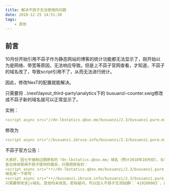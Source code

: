```yaml
---
title: 解决不蒜子无法使用的问题
date: 2018-12-25 14:51:30
tags:
    - 其他
---
```


## 前言

10月份开始引用不蒜子作为静态网站的博客的统计功能都无法显示了，刚开始以为是网络、带宽等原因，无法响应导致。但是上不蒜子官网查看，才知道，不蒜子的域名改了，导致script引用不了，从而无法进行统计。

因此，修改NexT的配置就能解决。

只需要将 ..\next\layout_third-party\analytics下的 busuanzi-counter.swig修改成不蒜子新的域名就可以正常显示了。

实例：
```yaml
<script async src="//dn-lbstatics.qbox.me/busuanzi/2.3/busuanzi.pure.mini.js••"></script>
```
修改为
```yaml
<script async src="//busuanzi.ibruce.info/busuanzi/2.3/busuanzi.pure.mini.js••"></script>
```
不蒜子官方公告：
```yaml
大家好，因七牛强制过期原有的『dn-lbstatics.qbox.me』域名（预计2018年10月初），与客服沟通数次无果，即使我提出为此付费也不行，只能更换域名到『busuanzi.ibruce.info』！因我是最早的一批七牛用户，为七牛至少带来了数百个邀请用户，很痛心，很无奈！
各位继续使用不蒜子提供的服务，只需把原有的：
<script async src="••//dn-lbstatics.qbox.me/busuanzi/2.3/busuanzi.pure.mini.js••"></script>
域名改一下即可：
<script async src="••//busuanzi.ibruce.info/busuanzi/2.3/busuanzi.pure.mini.js••"</script>
只需要修改该js域名，其他均未改变。若有疑问，可以加入不蒜子交流QQ群：`419260983`，对您带来的不便，非常抱歉！！！还是那句话，不蒜子不会中断服务！！！！
```